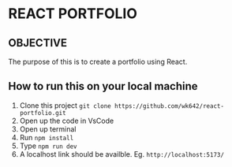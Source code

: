 # REACT PORTFOLIO

## OBJECTIVE

The purpose of this is to create a portfolio using React.

## How to run this on your local machine

1. Clone this project `git clone https://github.com/wk642/react-portfolio.git`
2. Open up the code in VsCode
3. Open up terminal
4. Run `npm install`
5. Type `npm run dev`
6. A localhost link should be availble. Eg. `http://localhost:5173/`